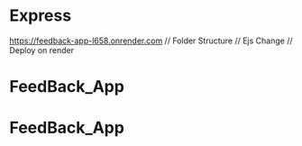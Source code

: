# Express

https://feedback-app-l658.onrender.com
// Folder Structure
// Ejs Change
// Deploy on render
# FeedBack_App
# FeedBack_App
